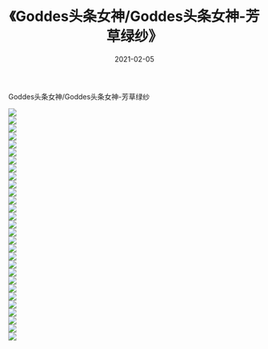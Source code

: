 ﻿---
layout: post
title:  《Goddes头条女神/Goddes头条女神-芳草绿纱》
date:   2021-02-05
img: http://img.660000.xyz/Sharelink/网络美图/2021/Goddes头条女神/Goddes头条女神-芳草绿纱/000.jpg
categories: [美女, 清纯, 唯美]
---

Goddes头条女神/Goddes头条女神-芳草绿纱

 ![](http://img.660000.xyz/Sharelink/网络美图/2021/Goddes头条女神/Goddes头条女神-芳草绿纱/001.jpg) <br>![](http://img.660000.xyz/Sharelink/网络美图/2021/Goddes头条女神/Goddes头条女神-芳草绿纱/002.jpg) <br>![](http://img.660000.xyz/Sharelink/网络美图/2021/Goddes头条女神/Goddes头条女神-芳草绿纱/003.jpg) <br>![](http://img.660000.xyz/Sharelink/网络美图/2021/Goddes头条女神/Goddes头条女神-芳草绿纱/004.jpg) <br>![](http://img.660000.xyz/Sharelink/网络美图/2021/Goddes头条女神/Goddes头条女神-芳草绿纱/005.jpg) <br>![](http://img.660000.xyz/Sharelink/网络美图/2021/Goddes头条女神/Goddes头条女神-芳草绿纱/006.jpg) <br>![](http://img.660000.xyz/Sharelink/网络美图/2021/Goddes头条女神/Goddes头条女神-芳草绿纱/007.jpg) <br>![](http://img.660000.xyz/Sharelink/网络美图/2021/Goddes头条女神/Goddes头条女神-芳草绿纱/008.jpg) <br>![](http://img.660000.xyz/Sharelink/网络美图/2021/Goddes头条女神/Goddes头条女神-芳草绿纱/009.jpg) <br>![](http://img.660000.xyz/Sharelink/网络美图/2021/Goddes头条女神/Goddes头条女神-芳草绿纱/010.jpg) <br>![](http://img.660000.xyz/Sharelink/网络美图/2021/Goddes头条女神/Goddes头条女神-芳草绿纱/011.jpg) <br>![](http://img.660000.xyz/Sharelink/网络美图/2021/Goddes头条女神/Goddes头条女神-芳草绿纱/012.jpg) <br>![](http://img.660000.xyz/Sharelink/网络美图/2021/Goddes头条女神/Goddes头条女神-芳草绿纱/013.jpg) <br>![](http://img.660000.xyz/Sharelink/网络美图/2021/Goddes头条女神/Goddes头条女神-芳草绿纱/014.jpg) <br>![](http://img.660000.xyz/Sharelink/网络美图/2021/Goddes头条女神/Goddes头条女神-芳草绿纱/015.jpg) <br>![](http://img.660000.xyz/Sharelink/网络美图/2021/Goddes头条女神/Goddes头条女神-芳草绿纱/016.jpg) <br>![](http://img.660000.xyz/Sharelink/网络美图/2021/Goddes头条女神/Goddes头条女神-芳草绿纱/017.jpg) <br>![](http://img.660000.xyz/Sharelink/网络美图/2021/Goddes头条女神/Goddes头条女神-芳草绿纱/018.jpg) <br>![](http://img.660000.xyz/Sharelink/网络美图/2021/Goddes头条女神/Goddes头条女神-芳草绿纱/019.jpg) <br>![](http://img.660000.xyz/Sharelink/网络美图/2021/Goddes头条女神/Goddes头条女神-芳草绿纱/020.jpg) <br>![](http://img.660000.xyz/Sharelink/网络美图/2021/Goddes头条女神/Goddes头条女神-芳草绿纱/021.jpg) <br>![](http://img.660000.xyz/Sharelink/网络美图/2021/Goddes头条女神/Goddes头条女神-芳草绿纱/022.jpg) <br>![](http://img.660000.xyz/Sharelink/网络美图/2021/Goddes头条女神/Goddes头条女神-芳草绿纱/023.jpg) <br>![](http://img.660000.xyz/Sharelink/网络美图/2021/Goddes头条女神/Goddes头条女神-芳草绿纱/024.jpg) <br>![](http://img.660000.xyz/Sharelink/网络美图/2021/Goddes头条女神/Goddes头条女神-芳草绿纱/025.jpg) <br>![](http://img.660000.xyz/Sharelink/网络美图/2021/Goddes头条女神/Goddes头条女神-芳草绿纱/026.jpg) <br>![](http://img.660000.xyz/Sharelink/网络美图/2021/Goddes头条女神/Goddes头条女神-芳草绿纱/027.jpg) <br>![](http://img.660000.xyz/Sharelink/网络美图/2021/Goddes头条女神/Goddes头条女神-芳草绿纱/028.jpg) <br>![](http://img.660000.xyz/Sharelink/网络美图/2021/Goddes头条女神/Goddes头条女神-芳草绿纱/029.jpg) <br>